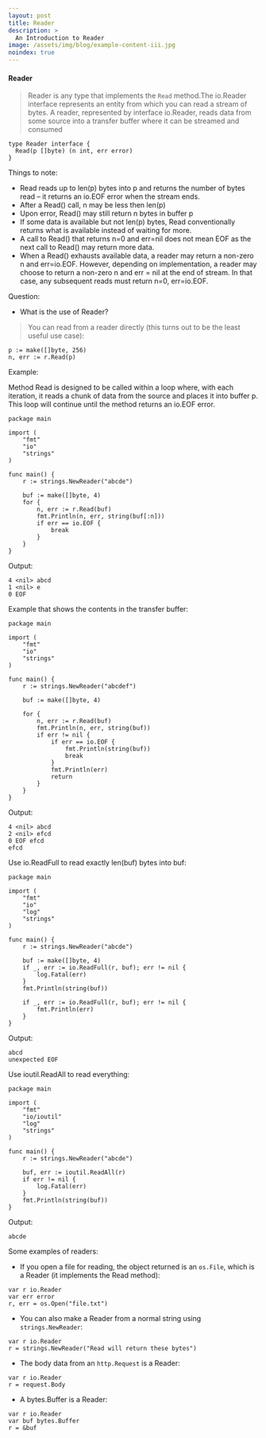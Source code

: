 ```yaml
---
layout: post
title: Reader
description: >
  An Introduction to Reader
image: /assets/img/blog/example-content-iii.jpg
noindex: true
---
```


#### Reader

>Reader is any type that implements the `Read` method.The io.Reader interface represents an entity from which you can read a stream of bytes.
>A reader, represented by interface io.Reader, reads data from some source into a transfer buffer where it can be streamed and consumed

```
type Reader interface {
  Read(p []byte) (n int, err error)
}
```
Things to note:

- Read reads up to len(p) bytes into p and returns the number of bytes read – it returns an io.EOF error when the stream ends.
- After a Read() call, n may be less then len(p)
- Upon error, Read() may still return n bytes in buffer p
- If some data is available but not len(p) bytes, Read conventionally returns what is available instead of waiting for more.
- A call to Read() that returns n=0 and err=nil does not mean EOF as the next call to Read() may return more data.
- When a Read() exhausts available data, a reader may return a non-zero n and err=io.EOF. However, depending on implementation, a reader may choose to return a non-zero n and err = nil at the end of stream. In that case, any subsequent reads must return n=0, err=io.EOF.

Question:

- What is the use of Reader?
> You can read from a reader directly (this turns out to be the least useful use case):
```
p := make([]byte, 256)
n, err := r.Read(p)
```
Example: 

 Method Read is designed to be called within a loop where, with each iteration, it reads a chunk of data from the source and places it into buffer p. This loop will continue until the method returns an io.EOF error.
```
package main

import (
	"fmt"
	"io"
	"strings"
)

func main() {
	r := strings.NewReader("abcde")

	buf := make([]byte, 4)
	for {
		n, err := r.Read(buf)
		fmt.Println(n, err, string(buf[:n]))
		if err == io.EOF {
			break
		}
	}
}
```
Output:
```
4 <nil> abcd
1 <nil> e
0 EOF 
```
Example that shows the contents in the transfer buffer:
```
package main

import (
	"fmt"
	"io"
	"strings"
)

func main() {
	r := strings.NewReader("abcdef")

	buf := make([]byte, 4)

	for {
		n, err := r.Read(buf)
		fmt.Println(n, err, string(buf))
		if err != nil {
			if err == io.EOF {
				fmt.Println(string(buf))
				break
			}
			fmt.Println(err)
			return
		}
	}
}
```
Output:

```
4 <nil> abcd
2 <nil> efcd
0 EOF efcd
efcd
```

Use io.ReadFull to read exactly len(buf) bytes into buf:

```
package main

import (
	"fmt"
	"io"
	"log"
	"strings"
)

func main() {
	r := strings.NewReader("abcde")

	buf := make([]byte, 4)
	if _, err := io.ReadFull(r, buf); err != nil {
		log.Fatal(err)
	}
	fmt.Println(string(buf))

	if _, err := io.ReadFull(r, buf); err != nil {
		fmt.Println(err)
	}
}
```
Output:
```
abcd
unexpected EOF
```
Use ioutil.ReadAll to read everything:

```
package main

import (
	"fmt"
	"io/ioutil"
	"log"
	"strings"
)

func main() {
	r := strings.NewReader("abcde")

	buf, err := ioutil.ReadAll(r)
	if err != nil {
		log.Fatal(err)
	}
	fmt.Println(string(buf))
}
```

Output:
```
abcde
```
Some examples of readers:
- If you open a file for reading, the object returned is an `os.File`, which is a Reader (it implements the Read method):
```
var r io.Reader
var err error
r, err = os.Open("file.txt")
```
- You can also make a Reader from a normal string using `strings.NewReader`:
```
var r io.Reader
r = strings.NewReader("Read will return these bytes")
```
- The body data from an `http.Request` is a Reader:
```
var r io.Reader
r = request.Body
```
- A bytes.Buffer is a Reader:
```
var r io.Reader
var buf bytes.Buffer
r = &buf
```
